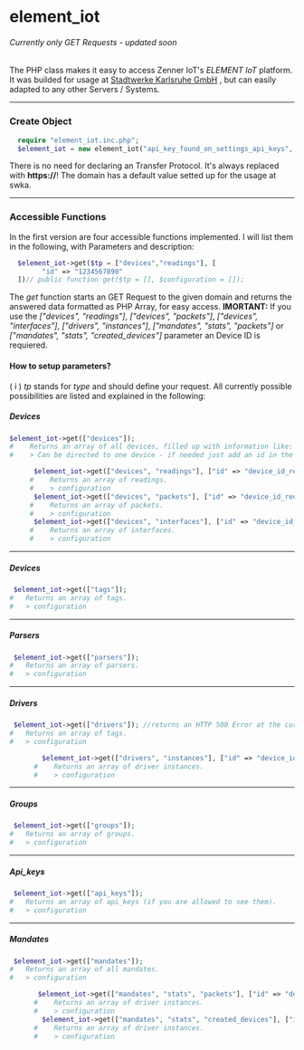 # element_iot
###### Currently only GET Requests - updated soon
The PHP class makes it easy to access Zenner IoT's *ELEMENT IoT* platform.
It was builded for usage at [Stadtwerke Karlsruhe GmbH](https://stadtwerke-karlsruhe.de) , but can easily adapted
to any other Servers / Systems.
___
### Create Object

```PHP
  require "element_iot.inc.php";
  $element_iot = new element_iot("api_key_found_on_settings_api_keys", "your.domain");//__construct($api_key, $domain)
```
There is no need for declaring an Transfer Protocol.
It's always replaced with **https://**!
The domain has a default value setted up for the usage at swka.
___
### Accessible Functions

In the first version are four accessible functions implemented.
I will list them in the following, with Parameters and description:

```PHP
  $element_iot->get($tp = ["devices","readings"], [
        "id" => "1234567890"  
  ])// public function get($tp = [], $configuration = []);
```
The *get* function starts an GET Request to the given domain and returns the answered data formatted as PHP Array, for easy access.
**IMORTANT:** If you use the *["devices", "readings"]*, *["devices", "packets"]*, *["devices", "interfaces"]*, *["drivers", "instances"]*, *["mandates", "stats", "packets"]* or *["mandates", "stats", "created_devices"]* parameter an Device ID is requiered.

#### How to setup parameters?

  ( i ) *tp* stands for *type* and should define your request.
  All currently possible possibilities are listed and explained in the following:
 ##### Devices
 ```PHP
 $element_iot->get(["devices"]);
#    Returns an array of all devices, filled up with information like: name, interfaces, etc. (without readings!)
#    > Can be directed to one device - if needed just add an id in the configuration.

       $element_iot->get(["devices", "readings"], ["id" => "device_id_requiered"]);
      #    Returns an array of readings.
      #    > configuration
       $element_iot->get(["devices", "packets"], ["id" => "device_id_requiered"]);
      #    Returns an array of packets.
      #    > configuration
       $element_iot->get(["devices", "interfaces"], ["id" => "device_id_requiered"]);
      #    Returns an array of interfaces.
      #    > configuration
```
___
##### Devices
```PHP
 $element_iot->get(["tags"]);
#   Returns an array of tags.
#   > configuration
```
___
##### Parsers
```PHP
 $element_iot->get(["parsers"]);
#   Returns an array of parsers.
#   > configuration
```
___
##### Drivers
```PHP
 $element_iot->get(["drivers"]); //returns an HTTP 500 Error at the current ELEMENT Version!
#   Returns an array of tags.
#   > configuration

        $element_iot->get(["drivers", "instances"], ["id" => "device_id_requiered"]);
      #    Returns an array of driver instances.
      #    > configuration

```
___
##### Groups
```PHP
 $element_iot->get(["groups"]);
#   Returns an array of groups.
#   > configuration
```
___
##### Api_keys
```PHP
 $element_iot->get(["api_keys"]);
#   Returns an array of api_keys (if you are allowed to see them).
#   > configuration
```
___
##### Mandates
```PHP
 $element_iot->get(["mandates"]);
#   Returns an array of all mandates.
#   > configuration

       $element_iot->get(["mandates", "stats", "packets"], ["id" => "device_id_requiered"]);
      #    Returns an array of driver instances.
      #    > configuration
        $element_iot->get(["mandates", "stats", "created_devices"], ["id" => "device_id_requiered"]);
      #    Returns an array of driver instances.
      #    > configuration

```
